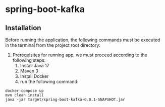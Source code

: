 # spring-boot-kafka
## Installation
Before running the application, the following commands must be executed in the terminal from the project root directory:
1. Prerequisites for running app, we must proceed according to the following steps:
   1. Install Java 17
   2. Maven 3
   3. Install Docker
   4. run the following command:
```
docker-compose up
mvn clean install
java -jar target/spring-boot-kafka-0.0.1-SNAPSHOT.jar
```